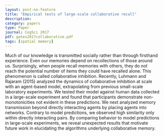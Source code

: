 ```yaml
---
layout: post-no-feature
title: "Empirical tests of large-scale collaborative recall"
description:
category: papers
type: Paper
journal: CogSci 2017
pdf: gates2017collaborative.pdf
tags: [spatial memory]
---
```


Much of our knowledge is transmitted socially rather than
through firsthand experience. Even our memories depend on
recollections of those around us. Surprisingly, when people recall
memories with others, they do not reach the potential number
of items they could have recalled alone. This phenomenon
is called collaborative inhibition. Recently, Luhmann and Rajaram
(2015) analyzed the dynamics of collaborative inhibition
at scale with an agent-based model, extrapolating from previous
small-scale laboratory experiments. We tested their model
against human data collected in a large-scale experiment and
found that participants demonstrate non-monotonicities not evident
in these predictions. We next analyzed memory transmission
beyond directly interacting agents by placing agents into
networks. Contrary to model predictions, we observed high
similarity only within directly interacting pairs. By comparing
behavior to model predictions in large-scale experiments, we
reveal unexpected results that motivate future work in elucidating
the algorithms underlying collaborative memory.
